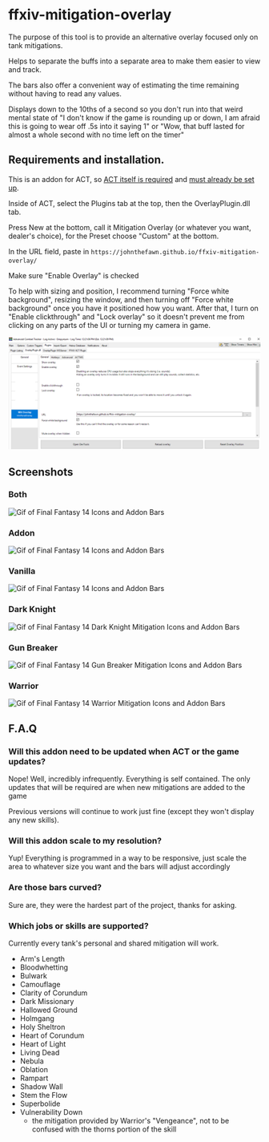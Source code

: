 # ffxiv-mitigation-overlay
The purpose of this tool is to provide an alternative overlay focused only on tank mitigations.

Helps to separate the buffs into a separate area to make them easier to view and track.

The bars also offer a convenient way of estimating the time remaining without having to read any values.

Displays down to the 10ths of a second so you don't run into that weird mental state of "I don't know if the game is rounding up or down, I am afraid this is going to wear off .5s into it saying 1" or "Wow, that buff lasted for almost a whole second with no time left on the timer"

## Requirements and installation.

This is an addon for ACT, so [ACT itself is required](https://advancedcombattracker.com/download.php) and [must already be set up](https://github.com/ravahn/FFXIV_ACT_Plugin).

Inside of ACT, select the Plugins tab at the top, then the OverlayPlugin.dll tab.

Press New at the bottom, call it Mitigation Overlay (or whatever you want, dealer's choice), for the Preset choose "Custom" at the bottom.

In the URL field, paste in `https://johnthefawn.github.io/ffxiv-mitigation-overlay/`

Make sure "Enable Overlay" is checked

To help with sizing and position, I recommend turning "Force white background", resizing the window, and then turning off "Force white background" once you have it positioned how you want. After that, I turn on "Enable clickthrough" and "Lock overlay" so it doesn't prevent me from clicking on any parts of the UI or turning my camera in game.

![Image of Installation instructions](/readme_assets/installation.png)

## Screenshots

### Both
![Gif of Final Fantasy 14 Icons and Addon Bars](/readme_assets/both.gif)

### Addon
![Gif of Final Fantasy 14 Icons and Addon Bars](/readme_assets/bars.gif)

### Vanilla
![Gif of Final Fantasy 14 Icons and Addon Bars](/readme_assets/vanilla.gif)

### Dark Knight
![Gif of Final Fantasy 14 Dark Knight Mitigation Icons and Addon Bars](/readme_assets/drk.gif)

### Gun Breaker
![Gif of Final Fantasy 14 Gun Breaker Mitigation Icons and Addon Bars](/readme_assets/gnb.gif)

### Warrior
![Gif of Final Fantasy 14 Warrior Mitigation Icons and Addon Bars](/readme_assets/war.gif)

## F.A.Q

### Will this addon need to be updated when ACT or the game updates?

Nope! Well, incredibly infrequently. Everything is self contained. The only updates that will be required are when new mitigations are added to the game

Previous versions will continue to work just fine (except they won't display any new skills).

### Will this addon scale to my resolution?

Yup! Everything is programmed in a way to be responsive, just scale the area to whatever size you want and the bars will adjust accordingly

### Are those bars curved?

Sure are, they were the hardest part of the project, thanks for asking.

### Which jobs or skills are supported?

Currently every tank's personal and shared mitigation will work.

- Arm's Length
- Bloodwhetting
- Bulwark
- Camouflage
- Clarity of Corundum
- Dark Missionary
- Hallowed Ground
- Holmgang
- Holy Sheltron
- Heart of Corundum
- Heart of Light
- Living Dead
- Nebula
- Oblation
- Rampart
- Shadow Wall
- Stem the Flow
- Superbolide
- Vulnerability Down 
     - the mitigation provided by Warrior's "Vengeance", not to be confused with the thorns portion of the skill

